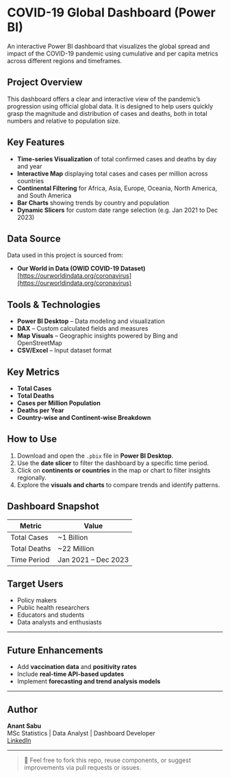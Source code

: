 #  COVID-19 Global Dashboard (Power BI)

An interactive Power BI dashboard that visualizes the global spread and impact of the COVID-19 pandemic using cumulative and per capita metrics across different regions and timeframes.

##  Project Overview

This dashboard offers a clear and interactive view of the pandemic’s progression using official global data. It is designed to help users quickly grasp the magnitude and distribution of cases and deaths, both in total numbers and relative to population size.

##  Key Features

-  **Time-series Visualization** of total confirmed cases and deaths by day and year
-  **Interactive Map** displaying total cases and cases per million across countries
-  **Continental Filtering** for Africa, Asia, Europe, Oceania, North America, and South America
-  **Bar Charts** showing trends by country and population
-  **Dynamic Slicers** for custom date range selection (e.g. Jan 2021 to Dec 2023)

##  Data Source

Data used in this project is sourced from:

- **Our World in Data (OWID COVID-19 Dataset)**  
  [https://ourworldindata.org/coronavirus](https://ourworldindata.org/coronavirus)

##  Tools & Technologies

- **Power BI Desktop** – Data modeling and visualization
- **DAX** – Custom calculated fields and measures
- **Map Visuals** – Geographic insights powered by Bing and OpenStreetMap
- **CSV/Excel** – Input dataset format

##  Key Metrics

- **Total Cases**
- **Total Deaths**
- **Cases per Million Population**
- **Deaths per Year**
- **Country-wise and Continent-wise Breakdown**

##  How to Use

1. Download and open the `.pbix` file in **Power BI Desktop**.
2. Use the **date slicer** to filter the dashboard by a specific time period.
3. Click on **continents or countries** in the map or chart to filter insights regionally.
4. Explore the **visuals and charts** to compare trends and identify patterns.

##  Dashboard Snapshot

| Metric         | Value       |
|----------------|-------------|
| Total Cases    | ~1 Billion  |
| Total Deaths   | ~22 Million |
| Time Period    | Jan 2021 – Dec 2023 |

##  Target Users

- Policy makers
- Public health researchers
- Educators and students
- Data analysts and enthusiasts

---

##  Future Enhancements

- Add **vaccination data** and **positivity rates**
- Include **real-time API-based updates**
- Implement **forecasting and trend analysis models**

---

##  Author

**Anant Sabu**  
MSc Statistics | Data Analyst | Dashboard Developer  
[LinkedIn](https://www.linkedin.com/in/anantsabu3142/) 

---

> 📄 Feel free to fork this repo, reuse components, or suggest improvements via pull requests or issues.
